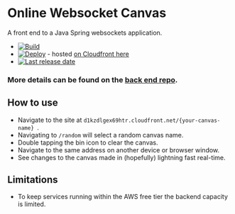 # Online Websocket Canvas
A front end to a Java Spring websockets application.

- [![Build](https://github.com/JFL110/spring-websockets-example-frontend/workflows/Node%20build/badge.svg)](https://github.com/JFL110/spring-websockets-example-frontend/actions?query=workflow%3A%22Node+build%22)
- [![Deploy](https://github.com/JFL110/spring-websockets-example-frontend/workflows/Deploy%20to%20S3/badge.svg)](https://github.com/JFL110/spring-websockets-example-frontend/actions?query=workflow%3A%22Deploy+to+S3%22) - hosted [on Cloudfront here](http://d1kzdlgex69htr.cloudfront.net/random)
- [![Last release date](https://img.shields.io/github/release-date/JFL110/spring-websockets-example-frontend?logo=github)](https://github.com/JFL110/spring-websockets-example-frontend/actions?query=workflow%3A%22Deploy+to+S3%22)  

### More details can be found on the [back end repo](https://github.com/JFL110/spring-websockets-example).

## How to use
- Navigate to the site at ```d1kzdlgex69htr.cloudfront.net/{your-canvas-name} ```.
- Navigating to  ```/random``` will select a random canvas name.
- Double tapping the bin icon to clear the canvas.
- Navigate to the same address on another device or browser window.
- See changes to the canvas made in (hopefully) lightning fast real-time.

## Limitations
- To keep services running within the AWS free tier the backend capacity is limited.
